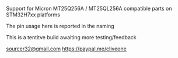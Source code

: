 Support for Micron MT25Q256A / MT25QL256A compatible parts on STM32H7xx platforms

The pin usage here is reported in the naming

This is a tentitve build awaiting more testing/feedback

 sourcer32@gmail.com
 https://paypal.me/cliveone
